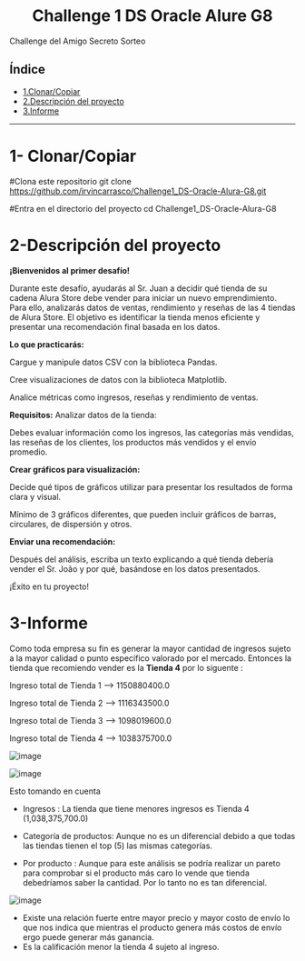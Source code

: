 <h1 align="center"> Challenge 1 DS Oracle Alure G8 </h1>
Challenge del Amigo Secreto Sorteo

## Índice
- [1.Clonar/Copiar](#1-Clonar/Copiar)
- [2.Descripción del proyecto](#2-Descripción-del-proyecto)
- [3.Informe](#3-Informe)
----------------------------------
# 1- Clonar/Copiar

#Clona este repositorio
git clone https://github.com/irvincarrasco/Challenge1_DS-Oracle-Alura-G8.git

#Entra en el directorio del proyecto
cd Challenge1_DS-Oracle-Alura-G8

# 2-Descripción del proyecto

**¡Bienvenidos al primer desafío!**

Durante este desafío, ayudarás al Sr. Juan a decidir qué tienda de su cadena Alura Store debe vender para iniciar un nuevo emprendimiento. Para ello, analizarás datos de ventas, rendimiento y reseñas de las 4 tiendas de Alura Store. El objetivo es identificar la tienda menos eficiente y presentar una recomendación final basada en los datos.

**Lo que practicarás:**

Cargue y manipule datos CSV con la biblioteca Pandas.

Cree visualizaciones de datos con la biblioteca Matplotlib.

Analice métricas como ingresos, reseñas y rendimiento de ventas.

**Requisitos:**
Analizar datos de la tienda:

Debes evaluar información como los ingresos, las categorías más vendidas, las reseñas de los clientes, los productos más vendidos y el envío promedio.

**Crear gráficos para visualización:**

Decide qué tipos de gráficos utilizar para presentar los resultados de forma clara y visual.

Mínimo de 3 gráficos diferentes, que pueden incluir gráficos de barras, circulares, de dispersión y otros.

**Enviar una recomendación:**

Después del análisis, escriba un texto explicando a qué tienda debería vender el Sr. João y por qué, basándose en los datos presentados.

¡Éxito en tu proyecto!

# 3-Informe
Como toda empresa su fin es generar la mayor cantidad de ingresos sujeto a la mayor calidad o punto específico valorado por el mercado. Entonces la tienda que recomiendo vender es la **Tienda 4** por lo siguente :

Ingreso total de Tienda 1 --> 1150880400.0

Ingreso total de Tienda 2 --> 1116343500.0

Ingreso total de Tienda 3 --> 1098019600.0

Ingreso total de Tienda 4 --> 1038375700.0

![image](https://github.com/user-attachments/assets/ae8e719d-b678-4490-9583-c3e1689e0bcc)

![image](https://github.com/user-attachments/assets/a85a38ab-3b14-4869-8652-46b943e696e4)


Esto tomando en cuenta

- Ingresos : La tienda que tiene menores ingresos es Tienda 4 (1,038,375,700.0)

- Categoría de productos: Aunque no es un diferencial debido a que todas las tiendas tienen el top (5) las mismas categorías.
- Por producto : Aunque para este análisis se podría realizar un pareto para comprobar si el producto más caro lo vende que tienda debedríamos saber la cantidad. Por lo tanto no es tan diferencial.

![image](https://github.com/user-attachments/assets/3b923db1-90b1-4748-ae21-22faccb713b3)

- Existe una relación fuerte entre mayor precio y mayor costo de envío lo que nos indica que mientras el producto genera más costos de envío ergo puede generar más ganancia.
- Es la calificación menor la tienda 4 sujeto al ingreso.



